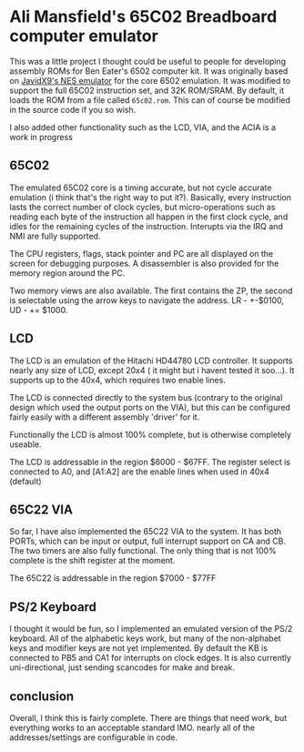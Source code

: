 # Ali Mansfield's 65C02 Breadboard computer emulator


This was a little project I thought could be useful to people for developing assembly ROMs for Ben Eater's 6502 computer kit. It was originally based on [JavidX9's NES emulator](https://github.com/OneLoneCoder/olcNES) for the core 6502 emulation. It was modified to support the full 65C02 instruction set, and 32K ROM/SRAM. By default, it loads the ROM from a file called `65c02.rom`. This can of course be modified in the source code if you so wish.

I also added other functionality such as the LCD, VIA, and the ACIA is a work in progress

## 65C02

The emulated 65C02 core is a timing accurate, but not cycle accurate emulation (i think that's the right way to put it?). Basically, every instruction lasts the correct number of clock cycles, but micro-operations such as reading each byte of the instruction all happen in the first clock cycle, and idles for the remaining cycles of the instruction. Interupts via the IRQ and NMI are fully supported.

The CPU registers, flags, stack pointer and PC are all displayed on the screen for debugging purposes. A disassembler is also provided for the memory region around the PC.

Two memory views are also available. The first contains the ZP, the second is selectable using the arrow keys to navigate the address. LR - +-$0100, UD - += $1000.

## LCD

The LCD is an emulation of the Hitachi HD44780 LCD controller. It supports nearly any size of LCD, except 20x4 ( it might but i havent tested it soo...). It supports up to the 40x4, which requires two enable lines. 

The LCD is connected directly to the system bus (contrary to the original design which used the output ports on the VIA), but this can be configured fairly easily with a different assembly 'driver' for it.

Functionally the LCD is almost 100% complete, but is otherwise completely useable. 

The LCD is addressable in the region $6000 - $67FF. The register select is connected to A0, and \[A1:A2\] are the enable lines when used in 40x4 (default) 

## 65C22 VIA

So far, I have also implemented the 65C22 VIA to the system. It has both PORTs, which can be input or output, full interrupt support on CA and CB. The two timers are also fully functional. The only thing that is not 100% complete is the shift register at the moment.

The 65C22 is addressable in the region $7000 - $77FF

## PS/2 Keyboard

I thought it would be fun, so I implemented an emulated version of the PS/2 keyboard. All of the alphabetic keys work, but many of the non-alphabet keys and modifier keys are not yet implemented. By default the KB is connected to PB5 and CA1 for interrupts on clock edges. It is also currently uni-directional, just sending scancodes for make and break.

## conclusion

Overall, I think this is fairly complete. There are things that need work, but everything works to an acceptable standard IMO. nearly all of the addresses/settings are configurable in code.